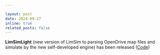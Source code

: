 ```yaml
---

layout: post
date: 2024-09-27
inline: true
related_posts: false
---
```


**LimSimLight** (new version of LimSim to parsing OpenDrive map files and simulate by the new self-developed engine) has been released ([Code](https://github.com/PJLab-ADG/LimSim/tree/LimSimLight))
